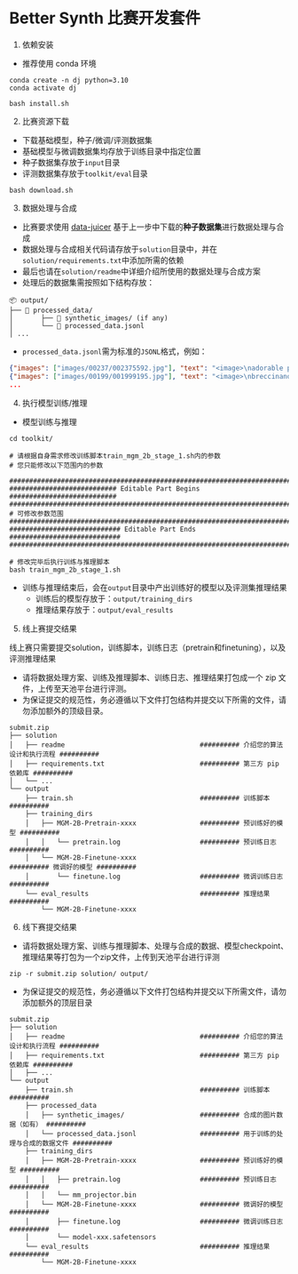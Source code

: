 # Better Synth 比赛开发套件

1. 依赖安装
- 推荐使用 conda 环境
```shell
conda create -n dj python=3.10
conda activate dj

bash install.sh
```

2. 比赛资源下载
- 下载基础模型，种子/微调/评测数据集
- 基础模型与微调数据集均存放于训练目录中指定位置
- 种子数据集存放于`input`目录
- 评测数据集存放于`toolkit/eval`目录
```shell
bash download.sh
```

3. 数据处理与合成
- 比赛要求使用 [data-juicer](https://github.com/modelscope/data-juicer) 基于上一步中下载的**种子数据集**进行数据处理与合成
- 数据处理与合成相关代码请存放于`solution`目录中，并在`solution/requirements.txt`中添加所需的依赖
- 最后也请在`solution/readme`中详细介绍所使用的数据处理与合成方案
- 处理后的数据集需按照如下结构存放：
```
📦 output/
├── 📂 processed_data/
│       ├── 📂 synthetic_images/ (if any)
│       └── 📄 processed_data.jsonl
│ ...
```
- `processed_data.jsonl`需为标准的`JSONL`格式，例如：
```json lines
{"images": ["images/00237/002375592.jpg"], "text": "<image>\nadorable pink and gray elephant themed party favour boxes with tissue fillers <|__dj__eoc|>", "id": "002375592"}
{"images": ["images/00199/001999195.jpg"], "text": "<image>\nbreccinano adult dog food for all ages with turkey, lamb and venisi <|__dj__eoc|>", "id": "001999195"}
...
```

4. 执行模型训练/推理
- 模型训练与推理
```shell
cd toolkit/

# 请根据自身需求修改训练脚本train_mgm_2b_stage_1.sh内的参数
# 您只能修改以下范围内的参数

############################################################################
########################### Editable Part Begins ###########################
############################################################################
# 可修改参数范围
############################################################################
############################ Editable Part Ends ############################
############################################################################

# 修改完毕后执行训练与推理脚本
bash train_mgm_2b_stage_1.sh
```
- 训练与推理结束后，会在`output`目录中产出训练好的模型以及评测集推理结果
  - 训练后的模型存放于：`output/training_dirs`
  - 推理结果存放于：`output/eval_results`

5. 线上赛提交结果

线上赛只需要提交solution，训练脚本，训练日志（pretrain和finetuning），以及评测推理结果 
- 请将数据处理方案、训练及推理脚本、训练日志、推理结果打包成一个 zip 文件，上传至天池平台进行评测。
- 为保证提交的规范性，务必遵循以下文件打包结构并提交以下所需的文件，请勿添加额外的顶级目录。

```text
submit.zip
├── solution
│   ├── readme                                  ########## 介绍您的算法设计和执行流程 ########## 
│   ├── requirements.txt                        ########## 第三方 pip 依赖库 ########## 
│   └── ...
└── output
    ├── train.sh                                ########## 训练脚本 ##########
    ├── training_dirs
    │   ├── MGM-2B-Pretrain-xxxx                ########## 预训练好的模型 ##########
    │   │   └── pretrain.log                    ########## 预训练日志 ##########
    │   └── MGM-2B-Finetune-xxxx								########## 微调好的模型 ########## 	
    │       └── finetune.log                    ########## 微调训练日志 ##########
    └── eval_results                            ########## 推理结果 ##########
        └── MGM-2B-Finetune-xxxx
```

6. 线下赛提交结果

- 请将数据处理方案、训练与推理脚本、处理与合成的数据、模型checkpoint、推理结果等打包为一个zip文件，上传到天池平台进行评测
```shell
zip -r submit.zip solution/ output/
```
- 为保证提交的规范性，务必遵循以下文件打包结构并提交以下所需文件，请勿添加额外的顶层目录
```text
submit.zip
├── solution
│   ├── readme                                  ########## 介绍您的算法设计和执行流程 ########## 
│   ├── requirements.txt                        ########## 第三方 pip 依赖库 ########## 
│   ├── ...
└── output
    ├── train.sh                                ########## 训练脚本 ########## 
    ├── processed_data
    │   ├── synthetic_images/                   ########## 合成的图片数据（如有） ########## 
    │   └── processed_data.jsonl                ########## 用于训练的处理与合成的数据文件 ##########
    ├── training_dirs
    │   ├── MGM-2B-Pretrain-xxxx                ########## 预训练好的模型 ##########
    │   │   ├── pretrain.log                    ########## 预训练日志 ########## 
    │   │   └── mm_projector.bin
    │   └── MGM-2B-Finetune-xxxx				########## 微调好的模型 ########## 	
    │       ├── finetune.log                    ########## 微调训练日志 ##########	  
    │       └── model-xxx.safetensors  
    └── eval_results                            ########## 推理结果 ##########
        └── MGM-2B-Finetune-xxxx
```